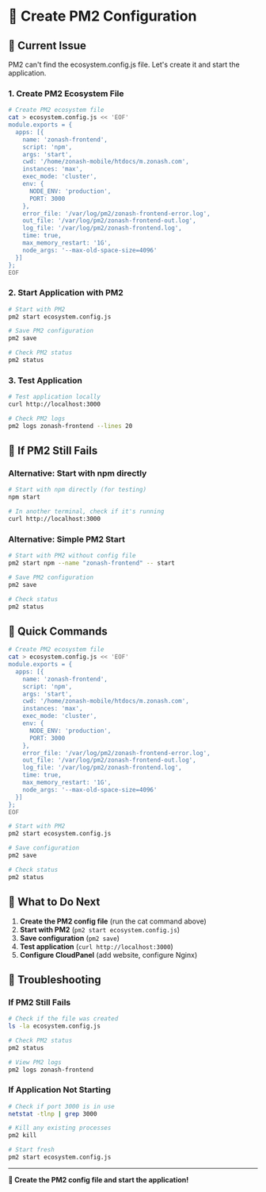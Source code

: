 # 🔧 Create PM2 Configuration

## 📍 **Current Issue**
PM2 can't find the ecosystem.config.js file. Let's create it and start the application.

### **1. Create PM2 Ecosystem File**
```bash
# Create PM2 ecosystem file
cat > ecosystem.config.js << 'EOF'
module.exports = {
  apps: [{
    name: 'zonash-frontend',
    script: 'npm',
    args: 'start',
    cwd: '/home/zonash-mobile/htdocs/m.zonash.com',
    instances: 'max',
    exec_mode: 'cluster',
    env: {
      NODE_ENV: 'production',
      PORT: 3000
    },
    error_file: '/var/log/pm2/zonash-frontend-error.log',
    out_file: '/var/log/pm2/zonash-frontend-out.log',
    log_file: '/var/log/pm2/zonash-frontend.log',
    time: true,
    max_memory_restart: '1G',
    node_args: '--max-old-space-size=4096'
  }]
};
EOF
```

### **2. Start Application with PM2**
```bash
# Start with PM2
pm2 start ecosystem.config.js

# Save PM2 configuration
pm2 save

# Check PM2 status
pm2 status
```

### **3. Test Application**
```bash
# Test application locally
curl http://localhost:3000

# Check PM2 logs
pm2 logs zonash-frontend --lines 20
```

## 🚨 **If PM2 Still Fails**

### **Alternative: Start with npm directly**
```bash
# Start with npm directly (for testing)
npm start

# In another terminal, check if it's running
curl http://localhost:3000
```

### **Alternative: Simple PM2 Start**
```bash
# Start with PM2 without config file
pm2 start npm --name "zonash-frontend" -- start

# Save PM2 configuration
pm2 save

# Check status
pm2 status
```

## 🔧 **Quick Commands**

```bash
# Create PM2 ecosystem file
cat > ecosystem.config.js << 'EOF'
module.exports = {
  apps: [{
    name: 'zonash-frontend',
    script: 'npm',
    args: 'start',
    cwd: '/home/zonash-mobile/htdocs/m.zonash.com',
    instances: 'max',
    exec_mode: 'cluster',
    env: {
      NODE_ENV: 'production',
      PORT: 3000
    },
    error_file: '/var/log/pm2/zonash-frontend-error.log',
    out_file: '/var/log/pm2/zonash-frontend-out.log',
    log_file: '/var/log/pm2/zonash-frontend.log',
    time: true,
    max_memory_restart: '1G',
    node_args: '--max-old-space-size=4096'
  }]
};
EOF

# Start with PM2
pm2 start ecosystem.config.js

# Save configuration
pm2 save

# Check status
pm2 status
```

## 🎯 **What to Do Next**

1. **Create the PM2 config file** (run the cat command above)
2. **Start with PM2** (`pm2 start ecosystem.config.js`)
3. **Save configuration** (`pm2 save`)
4. **Test application** (`curl http://localhost:3000`)
5. **Configure CloudPanel** (add website, configure Nginx)

## 🚨 **Troubleshooting**

### **If PM2 Still Fails**
```bash
# Check if the file was created
ls -la ecosystem.config.js

# Check PM2 status
pm2 status

# View PM2 logs
pm2 logs zonash-frontend
```

### **If Application Not Starting**
```bash
# Check if port 3000 is in use
netstat -tlnp | grep 3000

# Kill any existing processes
pm2 kill

# Start fresh
pm2 start ecosystem.config.js
```

---

**🔧 Create the PM2 config file and start the application!**
